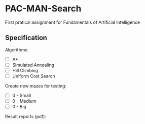 # PAC-MAN-Search
First pratical assignment for Fundamentals of Artificial Intelligence

## Specification

Algorithms:
- [ ] A*
- [ ] Simulated Annealing
- [ ] Hill Climbing
- [ ] Uniform Cost Search

Create new mazes for testing:
- [ ] 0 - Small
- [ ] 0 - Medium
- [ ] 0 - Big

Result reports (pdf):
